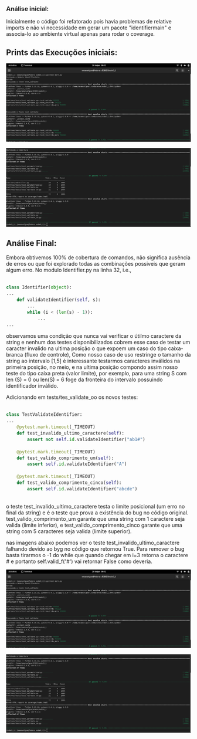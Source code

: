 ### Análise inicial:

Inicialmente o código foi refatorado pois havia problemas de relative imports e não vi necessidade em gerar um pacote "identifiermain" e associa-lo ao ambiente virtual apenas para rodar o coverage.

## Prints das Execuções iniciais:

![analise_inicial_p1](imagens/analise_inicial_p1.png "Print 1 Análise de Execuçao Inicial")

![analise_inicial_p2](imagens/analise_inicial_p2.png "Print 2 Análise de Execuçao Inicial")

## Análise Final:

Embora obtivemos 100% de cobertura de comandos, não significa ausência de erros ou que foi explorado todas as combinações possiveis que geram algum erro. No modulo Identifier.py na linha 32, i.e.,

```python 

class Identifier(object):
...
    def validateIdentifier(self, s):
        ...
        while (i < (len(s) - 1)): 
            ...
...

```

observamos uma condição que nunca vai verificar o útilmo caractere da string e nenhum dos testes disponibilizados cobrem esse caso de testar um caracter invalido na ultima posição o que expoem um caso do tipo caixa-branca (fluxo de controle), Como nosso caso de uso restringe o tamanho da string ao intervalo [1,5] é interessante testarmos caracteres inválidos na primeira posição, no meio, e na ultima posição compondo assim nosso teste do tipo caixa preta (valor limite), por exemplo, para uma string S com len (S) = 0 ou len(S) = 6 foge da fronteira do intervalo possuindo identificador inválido. 

Adicionando em tests/tes_validate_oo os novos testes:

```python

class TestValidateIdentifier:
...
    @pytest.mark.timeout(_TIMEOUT)
    def test_invalido_ultimo_caractere(self):
        assert not self.id.validateIdentifier("ab1#")

    @pytest.mark.timeout(_TIMEOUT)
    def test_valido_comprimento_um(self):
        assert self.id.validateIdentifier("A")
        
    @pytest.mark.timeout(_TIMEOUT)
    def test_valido_comprimento_cinco(self):
        assert self.id.validateIdentifier("abcde")
        
```
o teste test_invalido_ultimo_caractere testa o limite posicional (um erro no final da string) e é o teste que prova a existência do bug no código original. test_valido_comprimento_um garante que uma string com 1 caractere seja valida (limite inferior), e test_valido_comprimento_cinco garante que uma string com 5 caracteres seja valida (limite superior).

nas imagens abaixo podemos ver o teste test_invalido_ultimo_caractere falhando devido ao byg no código  que retornou True. Para remover o bug basta tirarmos o -1 do while que quando chegar em i=3 retorna o caractere # e portanto self.valid_f('#') vai retornar False como deveria.

![analise_p1](imagens/analise_inicial_p1.png "Print 1 Análise Final")

![analise_p2](imagens/analise_inicial_p2.png "Print 2 Análise Final")